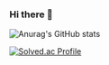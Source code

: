 ### Hi there 👋  

![Anurag's GitHub stats](https://github-readme-stats.vercel.app/api?username=baekminsu&count_private=true)

[![Solved.ac Profile](http://mazassumnida.wtf/api/generate_badge?boj=baekminsoo95)](https://solved.ac/baekminsoo95)

